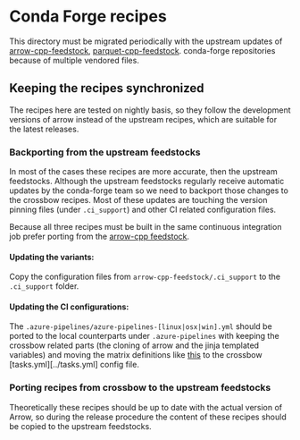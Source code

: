 <!---
  Licensed to the Apache Software Foundation (ASF) under one
  or more contributor license agreements.  See the NOTICE file
  distributed with this work for additional information
  regarding copyright ownership.  The ASF licenses this file
  to you under the Apache License, Version 2.0 (the
  "License"); you may not use this file except in compliance
  with the License.  You may obtain a copy of the License at

    http://www.apache.org/licenses/LICENSE-2.0

  Unless required by applicable law or agreed to in writing,
  software distributed under the License is distributed on an
  "AS IS" BASIS, WITHOUT WARRANTIES OR CONDITIONS OF ANY
  KIND, either express or implied.  See the License for the
  specific language governing permissions and limitations
  under the License.
-->

# Conda Forge recipes

This directory must be migrated periodically with the upstream updates of
[arrow-cpp-feedstock][arrow-cpp-feedstock],
[parquet-cpp-feedstock][parquet-cpp-feedstock].
conda-forge repositories because of multiple vendored files.

## Keeping the recipes synchronized

The recipes here are tested on nightly basis, so they follow the development
versions of arrow instead of the upstream recipes, which are suitable for the
latest releases.

### Backporting from the upstream feedstocks

In most of the cases these recipes are more accurate, then the upstream
feedstocks. Although the upstream feedstocks regularly receive automatic updates
by the conda-forge team so we need to backport those changes to the crossbow
recipes. Most of these updates are touching the version pinning files
(under `.ci_support`) and other CI related configuration files.

Because all three recipes must be built in the same continuous integration
job prefer porting from the [arrow-cpp feedstock][arrow-cpp-feedstock].

#### Updating the variants:

Copy the configuration files from `arrow-cpp-feedstock/.ci_support` to the
`.ci_support` folder.

#### Updating the CI configurations:

The `.azure-pipelines/azure-pipelines-[linux|osx|win].yml` should be ported
to the local counterparts under `.azure-pipelines` with keeping the crossbow
related parts (the cloning of arrow and the jinja templated variables) and
moving the matrix definitions like [this][matrix-definition] to the crossbow
[tasks.yml][../tasks.yml] config file.


### Porting recipes from crossbow to the upstream feedstocks

Theoretically these recipes should be up to date with the actual version of
Arrow, so during the release procedure the content of these recipes should be
copied to the upstream feedstocks.


[arrow-cpp-feedstock]: https://github.com/conda-forge/arrow-cpp-feedstock
[parquet-cpp-feedstock]: https://github.com/conda-forge/parquet-cpp-feedstock
[matrix-definition]: https://github.com/conda-forge/arrow-cpp-feedstock/blob/main/.azure-pipelines/azure-pipelines-linux.yml#L12
